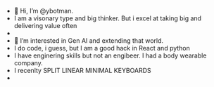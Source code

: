 - 👋 Hi, I’m @ybotman.
- I am a visonary type and big thinker.  But i excel at taking big and delivering value often
- 
- 👀 I’m interested in Gen AI and extending that world.
- I do code, i guess, but  I am a good hack in React and python
- I have enginering skills but not an engibeer.  I had a body wearable company.
- I recenlty SPLIT LINEAR MINIMAL KEYBOARDS
- 
<!---
ybotman/ybotman is a ✨ special ✨ repository because its `README.md` (this file) appears on your GitHub profile.
You can click the Preview link to take a look at your changes.
--->
